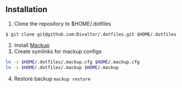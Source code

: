 ## Installation

1. Clone the repository to $HOME/.dotfiles

`$ git clone git@github.com:Divaltor/.dotfiles.git $HOME/.dotfiles`

2. Install [Mackup](https://github.com/lra/mackup)
3. Create symlinks for mackup configs
```bash
ln -s $HOME/.dotfiles/.mackup.cfg $HOME/.mackup.cfg
ln -s $HOME/.dotfiles/.mackup $HOME/.mackup
```
4. Restore backup `mackup restore`
